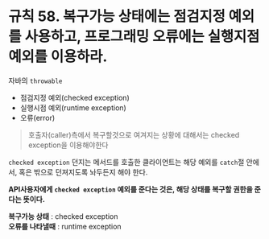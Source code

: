 # 규칙 58. 복구가능 상태에는 점검지정 예외를 사용하고, 프로그래밍 오류에는 실행지점 예외를 이용하라.

자바의 `throwable`
- 점검지정 예외(checked exception)
- 실행시점 예외(runtime exception)
- 오류(error)

>호출자(caller)측에서 복구할것으로 여겨지는 상황에 대해서는 checked exception을 이용해야한다

`checked exception` 던지는 메서드를 호출한 클라이언트는 해당 예외를 `catch`절 안에서, 혹은 밖으로 던져지도록 놔두든지 해야 한다.  

**API사용자에게 `checked exception` 예외를 준다는 것은, 해당 상태를 복구할 권한을 준다는 뜻이다.**


**복구가능 상태** : checked exception  
**오류를 나타낼때** : runtime exception
